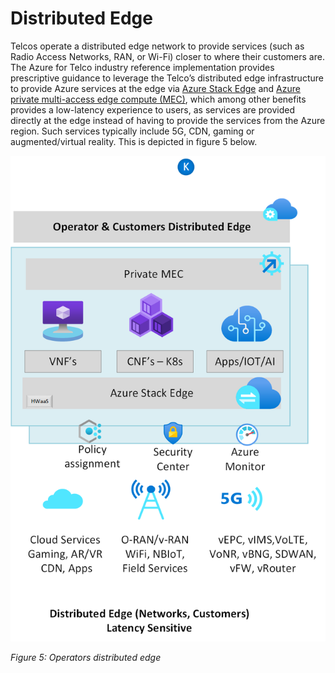 # Distributed Edge

Telcos operate a distributed edge network to provide services (such as Radio Access Networks, RAN, or Wi-Fi) closer to where their customers are. The Azure for Telco industry reference implementation provides prescriptive guidance to leverage the Telco’s distributed edge infrastructure to provide Azure services at the edge via [Azure Stack Edge](https://docs.microsoft.com/azure/databox-online/) and [Azure private multi-access edge compute (MEC)](https://docs.microsoft.com/azure/private-multi-access-edge-compute-mec/overview), which among other benefits provides a low-latency experience to users, as services are provided directly at the edge instead of having to provide the services from the Azure region. Such services typically include 5G, CDN, gaming or augmented/virtual reality. This is depicted in figure 5 below.

![Figure 5: Distributed edge](./telco-industry-edge.png)

_Figure 5: Operators distributed edge_
